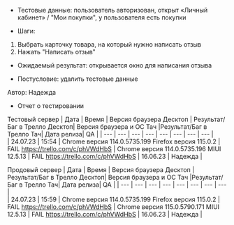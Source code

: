 * Тестовые данные: пользователь авторизован, открыт «Личный кабинет» / "Мои покупки", у пользователя есть покупки

* Шаги:
1.	Выбрать карточку товара, на который нужно написать отзыв
2.	Нажать "Написать отзыв"

* Ожидаемый результат: открывается окно для написания отзыва

* Постусловие: удалить тестовые данные

Автор: Надежда

* Отчет о тестировании
  
Тестовый сервер
| Дата | Время | Версия браузера Десктоп | Результат/Баг в Трелло Десктоп|  Версия браузера и ОС Тач |Результат/Баг в Трелло Тач| Дата релиза| QA  |
| --- | --- | --- | --- |  --- | --- | --- | --- |   
| 24.07.23 | 15:54 | Chrome версия 114.0.5735.199 Firefox версия 115.0.2 | FAIL https://trello.com/c/phVWdHbS | Chrome версия 114.0.5735.196 MIUI 12.5.13 | FAIL https://trello.com/c/phVWdHbS | 16.06.23 | Надежда |  

Продовый сервер
| Дата | Время | Версия браузера Десктоп | Результат/Баг в Трелло Десктоп|  Версия браузера и ОС Тач |Результат/Баг в Трелло Тач| Дата релиза| QA |
| --- | --- | --- | --- |  --- | --- | --- | --- |   
| 24.07.23 | 15:59 | Chrome версия 114.0.5735.199 Firefox версия 115.0.2 | FAIL https://trello.com/c/phVWdHbS | Chrome версия 115.0.5790.171 MIUI 12.5.13 | FAIL https://trello.com/c/phVWdHbS | 16.06.23 | Надежда |  